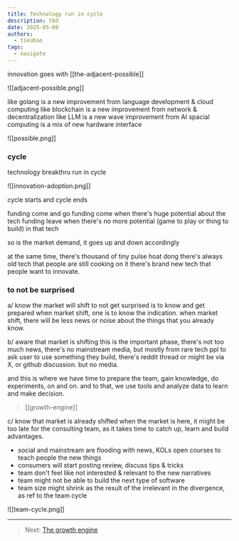 ```yaml
---
title: Technology run in cycle
description: tbd
date: 2025-05-09
authors:
  - tieubao
tags:
  - navigate
---
```


innovation goes with [[the-adjacent-possible]]

![[adjacent-possible.png]]

like golang is a new improvement from language development & cloud computing
like blockchain is a new improvement from network & decentralization
like LLM is a new wave improvement from AI
spacial computing is a mix of new hardware interface

![[possible.png]]

### cycle

technology breakthru run in cycle

![[innovation-adoption.png]]

cycle starts and cycle ends

funding come and go
funding come when there's huge potential about the tech
funding leave when there's no more potential (game to play or thing to build) in that tech

so is the market demand, it goes up and down accordingly

at the same time, there's thousand of tiny pulse hoat dong
there's always old tech that people are still cooking on it
there's brand new tech that people want to innovate.

### to not be surprised

a/ know the market will shift
to not get surprised is to know and get prepared when market shift, one is to know the indication.
when market shift, there will be less news or noise about the things that you already know.

b/ aware that market is shifting
this is the important phase, there's not too much news, there's no mainstream media, but mostly from rare tech ppl to ask user to use something they build, there's reddit thread or might be via X, or github discussion. but no media.

and this is where we have time to prepare the team, gain knowledge, do experiments, on and on.
and to that, we use tools and analyze data to learn and make decision.

> [[growth-engine]]

c/
know that market is already shifted
when the market is here, it might be too late for the consulting team, as it takes time to catch up, learn and build advantages.

- social and mainstream are flooding with news, KOLs open courses to teach people the new things
- consumers will start posting review, discuss tips & tricks
- team don't feel like not interested & relevant to the new narratives
- team might not be able to build the next type of software
- team size might shrink as the result of the irrelevant in the divergence, as ref to the team cycle

![[team-cycle.png]]

---

> Next: [The growth engine](growth-engine.md)

